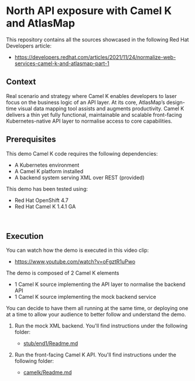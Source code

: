 # North API exposure with Camel K and AtlasMap

This repository contains all the sources showcased in the following Red Hat Developers article:

 - https://developers.redhat.com/articles/2021/11/24/normalize-web-services-camel-k-and-atlasmap-part-1

## Context

Real scenario and strategy where Camel K enables developers to laser focus on the business logic of an API layer. At its core, AtlasMap’s design-time visual data mapping tool assists and augments productivity. Camel K delivers a thin yet fully functional, maintainable and scalable front-facing Kubernetes-native API layer to normalise access to core capabilities.

## Prerequisites

This demo Camel K code requires the following dependencies:

 - A Kubernetes environment
 - A Camel K platform installed
 - A backend system serving XML over REST (provided)

This demo has been tested using:
 - Red Hat OpenShift 4.7
 - Red Hat Camel K 1.4.1 GA


</br>

## Execution

You can watch how the demo is executed in this video clip:

 - https://www.youtube.com/watch?v=oFgztR1uPwo

The demo is composed of 2 Camel K elements

 - 1 Camel K source implementing the API layer to normalise the backend API
 - 1 Camel K source implementing the mock backend service 

You can decide to have them all running at the same time, or deploying one at a time to allow your audience to better follow and understand the demo. 

1. Run the mock XML backend. You'll find instructions under the following folder:

   - [stub/end1/Readme.md](./stub/end1/Readme.md)

2. Run the front-facing Camel K API. You'll find instructions under the following folder:

   - [camelk/Readme.md](./camelk/Readme.md)

